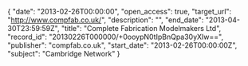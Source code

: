 {
  "date": "2013-02-26T00:00:00", 
  "open_access": true, 
  "target_url": "http://www.compfab.co.uk/", 
  "description": "", 
  "end_date": "2013-04-30T23:59:59Z", 
  "title": "Complete Fabrication Modelmakers Ltd", 
  "record_id": "20130226T000000/+0ooypN0tIpBnQpa30yXIw==", 
  "publisher": "compfab.co.uk", 
  "start_date": "2013-02-26T00:00:00Z", 
  "subject": "Cambridge Network"
}

